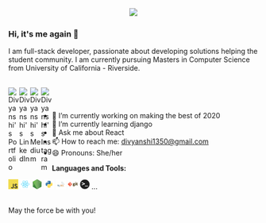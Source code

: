 <div align='center'>
  <img src="https://github.com/Dvnc94/Portfolio/blob/master/ezgif.com-video-to-gif.gif">
</div>

### Hi, it's me again 👋

I am full-stack developer, passionate about developing solutions helping the student community. I am currently pursuing Masters in Computer Science from University of California - Riverside. 

<br />
<a href="https://dvnc94.github.io/Portfolio/">
  <img align="left" alt="Divyanshi's Portfolio" width="22px" src="https://github.com/Dvnc94/Portfolio/blob/master/react_ui/public/dvncLogo.png" />
</a>
<a href="https://www.linkedin.com/in/divyanshi-srivastava/">
  <img align="left" alt="Divyanshi's LinkedIn" width="22px" src="https://cdn.jsdelivr.net/npm/simple-icons@v3/icons/linkedin.svg" />
</a>
<a href="https://medium.com/@divyanshi1350">
  <img align="left" alt="Divyanshi's Medium" width="22px" src="https://cdn.jsdelivr.net/npm/simple-icons@3/icons/medium.svg" />
</a>
<a href="https://www.instagram.com/dvnc0519/">
  <img align="left" alt="Divyanshi's Instagram" width="22px" src="https://cdn.jsdelivr.net/npm/simple-icons@v3/icons/instagram.svg" />
</a>

<br />
<br />

- 🔭 I’m currently working on making the best of 2020
- 🌱 I’m currently learning django
- 💬 Ask me about React
- 📫 How to reach me: divyanshi1350@gmail.com
- 😄 Pronouns: She/her

**Languages and Tools:**  

<code><img height="20" src="https://raw.githubusercontent.com/github/explore/80688e429a7d4ef2fca1e82350fe8e3517d3494d/topics/javascript/javascript.png"></code>
<code><img height="20" src="https://raw.githubusercontent.com/github/explore/80688e429a7d4ef2fca1e82350fe8e3517d3494d/topics/react/react.png"></code>
<code><img height="20" src="https://raw.githubusercontent.com/github/explore/80688e429a7d4ef2fca1e82350fe8e3517d3494d/topics/nodejs/nodejs.png"></code>
<code><img height="20" src="https://raw.githubusercontent.com/github/explore/80688e429a7d4ef2fca1e82350fe8e3517d3494d/topics/python/python.png"></code>
<code><img height="20" src="https://raw.githubusercontent.com/github/explore/80688e429a7d4ef2fca1e82350fe8e3517d3494d/topics/mysql/mysql.png"></code>
<code><img height="20" src="https://raw.githubusercontent.com/github/explore/80688e429a7d4ef2fca1e82350fe8e3517d3494d/topics/git/git.png"></code>
<code><img height="20" src="https://raw.githubusercontent.com/github/explore/80688e429a7d4ef2fca1e82350fe8e3517d3494d/topics/terminal/terminal.png"></code> 
...
<br />
<br />

May the force be with you!

<!--
**Dvnc94/Dvnc94** is a ✨ _special_ ✨ repository because its `README.md` (this file) appears on your GitHub profile.

Here are some ideas to get you started:

- 🔭 I’m currently working on ...
- 🌱 I’m currently learning ...
- 👯 I’m looking to collaborate on ...
- 🤔 I’m looking for help with ...
- 💬 Ask me about ...
- 📫 How to reach me: ...
- 😄 Pronouns: ...
- ⚡ Fun fact: ...
-->
